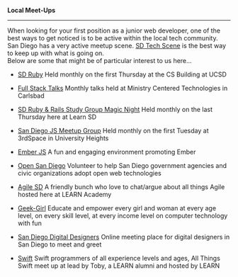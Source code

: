 **Local Meet-Ups**

---------------

When looking for your first position as a junior web developer, one of the best ways to get noticed is to be active within the local tech community.  
San Diego has a very active meetup scene. [SD Tech Scene](http://sdtechscene.org/) is the best way to keep up with what is going on.  
Below are some that might be of particular interest to us here...  

- [SD Ruby](http://www.sdruby.org/) Held monthly on the first Thursday at the CS Building at UCSD

- [Full Stack Talks](http://www.meetup.com/fullstacktalks/) Monthly talks held at Ministry Centered Technologies in Carlsbad

- [SD Ruby & Rails Study Group Magic Night](http://www.sdruby.org/) Held monthly on the last Thursday here at Learn SD

- [San Diego JS Meetup Group](http://sandiegojs.org) Held monthly on the first Tuesday at 3rdSpace in University Heights

- [Ember JS](http://www.meetup.com/sandiego-ember/) A fun and engaging environment promoting Ember

- [Open San Diego](http://www.meetup.com/Open-San-Diego/) Volunteer to help San Diego government agencies and civic organizations adopt open web technologies

- [Agile SD](http://www.agilesandiego.org/monthly-meeting/) A friendly bunch who love to chat/argue about all things Agile hosted here at LEARN Academy

- [Geek-Girl](http://www.meetup.com/Geek-Girl-San-Diego/) Educate and empower every girl and woman at every age level, on every skill level, at every income level on computer technology with fun

- [​San Diego Digital Designers](http://sddd.org) Online meeting place for digital designers in San Diego to meet and greet

- [Swift](http://www.meetup.com/San-Diego-All-Things-SWIFT-Meetup/events/230252647/) Swift programmers of all experience levels and ages, All Things Swift meet up at lead by Toby, a LEARN alumni and hosted by LEARN
